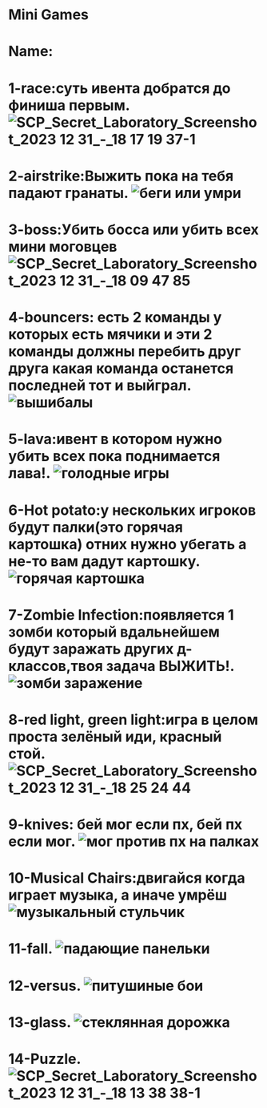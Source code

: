 # Mini Games               
# Name:
# 1-race:суть ивента добратся до финиша первым.![SCP_Secret_Laboratory_Screenshot_2023 12 31_-_18 17 19 37-1](https://github.com/Tert122/-/assets/158254093/81c0e383-e334-4b05-a328-5675a55b10f2) 
# 2-airstrike:Выжить пока на тебя падают гранаты. ![беги или умри](https://github.com/Tert122/-/assets/158254093/9bbf9495-a68f-4571-89d3-769bba1a4714)
# 3-boss:Убить босса или убить всех мини моговцев ![SCP_Secret_Laboratory_Screenshot_2023 12 31_-_18 09 47 85](https://github.com/Tert122/-/assets/158254093/288b0204-b939-4a2d-b5aa-894665b66905)
# 4-bouncers: есть 2 команды у которых есть мячики и эти 2 команды должны перебить друг друга какая команда останется последней тот и выйграл. ![вышибалы](https://github.com/Tert122/-/assets/158254093/abdccb02-36fb-4d90-abf2-092946cd139c)
# 5-lava:ивент в котором нужно убить всех пока поднимается лава!. ![голодные игры](https://github.com/Tert122/-/assets/158254093/163644c8-aa90-40dd-999e-62a5286dbde9)
# 6-Hot potato:у нескольких игроков будут палки(это горячая картошка) отних нужно убегать а не-то вам дадут картошку. ![горячая картошка](https://github.com/Tert122/-/assets/158254093/b810d0ef-79f5-4074-bc4e-e658ffc14ac5)
# 7-Zombie Infection:появляется 1 зомби который вдальнейшем будут заражать других д-классов,твоя задача ВЫЖИТЬ!. ![зомби заражение](https://github.com/Tert122/-/assets/158254093/5354f791-ffd5-4a68-ab7f-5e13ec033b2b)
# 8-red light, green light:игра в целом проста зелёный иди, красный стой. ![SCP_Secret_Laboratory_Screenshot_2023 12 31_-_18 25 24 44](https://github.com/Tert122/-/assets/158254093/6a8b9fbf-734a-4ae9-945e-706792954ca7)
# 9-knives: бей мог если пх, бей пх если мог. ![мог против пх на палках](https://github.com/Tert122/-/assets/158254093/a4da7873-0024-40cd-8565-3608bbb8d9a2)
# 10-Musical Chairs:двигайся когда играет музыка, а иначе умрёш ![музыкальный стульчик](https://github.com/Tert122/-/assets/158254093/8b460526-d9e3-4e96-8322-e27b3110cbf9)
# 11-fall. ![падающие панельки](https://github.com/Tert122/-/assets/158254093/de235555-e7ac-48dd-942c-054646620d75)
# 12-versus. ![питушиные бои](https://github.com/Tert122/-/assets/158254093/862e36e6-8e1b-4823-80c0-254b98e8a136)
# 13-glass. ![стеклянная дорожка](https://github.com/Tert122/-/assets/158254093/1a095896-94a7-49bc-b52d-963c82e5aa41)
# 14-Puzzle. ![SCP_Secret_Laboratory_Screenshot_2023 12 31_-_18 13 38 38-1](https://github.com/Tert122/-/assets/158254093/440bda2c-609d-409e-bf58-6d2b2e7fa3e2)

